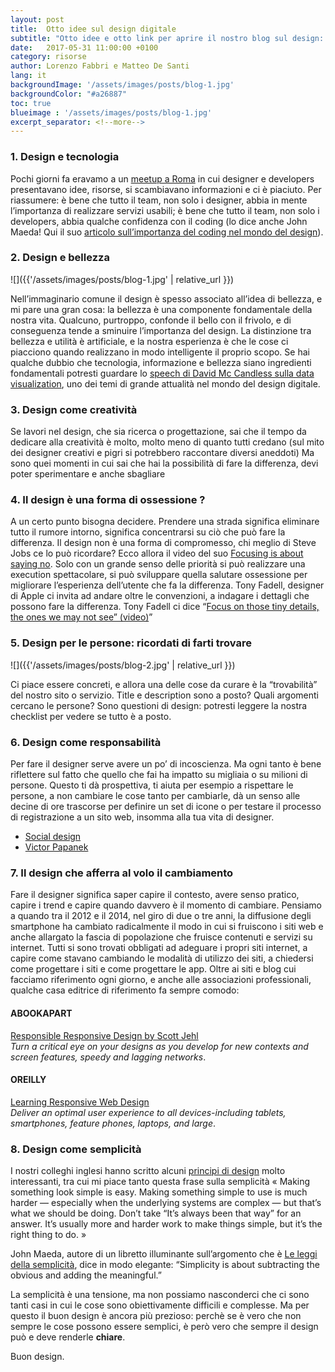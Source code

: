 ```yaml
---
layout: post
title:  Otto idee sul design digitale
subtitle: "Otto idee e otto link per aprire il nostro blog sul design: cose che ci piacciono e che crediamo utili"
date:   2017-05-31 11:00:00 +0100
category: risorse
author: Lorenzo Fabbri e Matteo De Santi
lang: it
backgroundImage: '/assets/images/posts/blog-1.jpg'
backgroundColor: "#a26887"
toc: true
blueimage : '/assets/images/posts/blog-1.jpg'
excerpt_separator: <!--more-->
---
```


<!--more-->

### 1. Design e tecnologia

Pochi giorni fa eravamo a un [meetup a Roma](https://www.meetup.com/it-IT/DEED-Design-Development-Meetup-Roma/events/239906318/) in cui designer e developers presentavano idee, risorse, si scambiavano informazioni e ci è piaciuto. Per riassumere: è bene che tutto il team, non solo i designer, abbia in mente l’importanza di realizzare servizi usabili; è bene che tutto il team, non solo i developers, abbia qualche confidenza con il coding (lo dice anche John Maeda! Qui il suo [articolo sull’importanza del coding nel mondo del design](https://www.wired.com/2017/03/john-maeda-want-survive-design-better-learn-code/)).

### 2. Design e bellezza

![]({{'/assets/images/posts/blog-1.jpg' | relative_url }})

Nell’immaginario comune il design è spesso associato all’idea di bellezza, e mi pare una gran cosa: la bellezza è una componente fondamentale della nostra vita. Qualcuno, purtroppo, confonde il bello con il frivolo, e di conseguenza tende a sminuire l’importanza del design. La distinzione tra bellezza e utilità è artificiale, e la nostra esperienza è che le cose ci piacciono quando realizzano in modo intelligente il proprio scopo. Se hai qualche dubbio che tecnologia, informazione e bellezza siano ingredienti fondamentali potresti guardare lo [speech di David Mc Candless sulla data visualization](https://www.youtube.com/watch?v=pLqjQ55tz-U), uno dei temi di grande attualità nel mondo del design digitale.

### 3. Design come creatività

Se lavori nel design, che sia ricerca o progettazione, sai che il tempo da dedicare alla creatività è molto, molto meno di quanto tutti credano (sul mito dei designer creativi e pigri si potrebbero raccontare diversi aneddoti) Ma sono quei momenti in cui sai che hai la possibilità di fare la differenza, devi poter sperimentare e anche sbagliare

### 4. Il design è una forma di ossessione ?

A un certo punto bisogna decidere. Prendere una strada significa eliminare tutto il rumore intorno, significa concentrarsi su ciò che può fare la differenza. Il design non è una forma di compromesso, chi meglio di Steve Jobs ce lo può ricordare? Ecco allora il video del suo
[Focusing is about saying no](https://www.youtube.com/watch?v=H8eP99neOVs). Solo con un grande senso delle priorità si può realizzare una execution spettacolare, si può sviluppare quella salutare ossessione per migliorare l’esperienza dell’utente che fa la differenza. Tony Fadell, designer di Apple ci invita ad andare oltre le convenzioni, a indagare i dettagli che possono fare la differenza. Tony Fadell ci dice “[Focus on those tiny details, the ones we may not see” (video)](https://www.youtube.com/watch?v=9uOMectkCCs)”

### 5. Design per le persone: ricordati di farti trovare

![]({{'/assets/images/posts/blog-2.jpg' | relative_url }})

Ci piace essere concreti, e allora una delle cose da curare è la “trovabilità” del nostro sito o servizio. Title e description sono a posto? Quali argomenti cercano le persone? Sono questioni di design: potresti leggere la nostra checklist per vedere se tutto è a posto.

### 6. Design come responsabilità

Per fare il designer serve avere un po’ di incoscienza. Ma ogni tanto è bene riflettere sul fatto che quello che fai ha impatto su migliaia o su milioni di persone. Questo ti dà prospettiva, ti aiuta per esempio a rispettare le persone, a non cambiare le cose tanto per cambiarle, dà un senso alle decine di ore trascorse per definire un set di icone o per testare il processo di registrazione a un sito web, insomma alla tua vita di designer.

- [Social design](https://en.wikipedia.org/wiki/Social_design)
- [Victor Papanek](https://en.wikipedia.org/wiki/Victor_Papanek)

### 7. Il design che afferra al volo il cambiamento

Fare il designer significa saper capire il contesto, avere senso pratico, capire i trend e capire quando davvero è il momento di cambiare. Pensiamo a quando tra il 2012 e il 2014, nel giro di due o tre anni, la diffusione degli smartphone ha cambiato radicalmente il modo in cui si fruiscono i siti web e anche allargato la fascia di popolazione che fruisce contenuti e servizi su internet. Tutti si sono trovati obbligati ad adeguare i propri siti internet, a capire come stavano cambiando le modalità di utilizzo dei siti, a chiedersi come progettare i siti e come progettare le app. Oltre ai siti e blog cui facciamo riferimento ogni giorno, e anche alle associazioni professionali, qualche casa editrice di riferimento fa sempre comodo:

#### ABOOKAPART

[Responsible Responsive Design by Scott Jehl](https://abookapart.com/products/responsible-responsive-design)<br>
*Turn a critical eye on your designs as you develop for new contexts and screen features, speedy and lagging networks*.

#### OREILLY

[Learning Responsive Web Design](http://shop.oreilly.com/product/0636920029199.do)<br>
*Deliver an optimal user experience to all devices-including tablets, smartphones, feature phones, laptops, and large*.

### 8. Design come semplicità

I nostri colleghi inglesi hanno scritto alcuni [principi di design](https://www.gov.uk/design-principles#third) molto interessanti, tra cui mi piace tanto questa frase sulla semplicità « Making something look simple is easy. Making something simple to use is much harder — especially when the underlying systems are complex — but that’s what we should be doing. Don’t take “It’s always been that way” for an answer. It’s usually more and harder work to make things simple, but it’s the right thing to do. »

John Maeda, autore di un libretto illuminante sull’argomento che è [Le leggi della semplicità](https://www.ibs.it/leggi-della-semplicita-libro-john-maeda/e/9788842420057),
dice in modo elegante: “Simplicity is about subtracting the obvious and adding the meaningful.”

La semplicità è una tensione, ma non possiamo nasconderci che ci sono tanti casi in cui le cose sono obiettivamente difficili e complesse. Ma per questo il buon design è ancora più prezioso: perchè se è vero che non sempre le cose possono essere semplici, è però vero che sempre il design può e deve renderle **chiare**.

Buon design.
